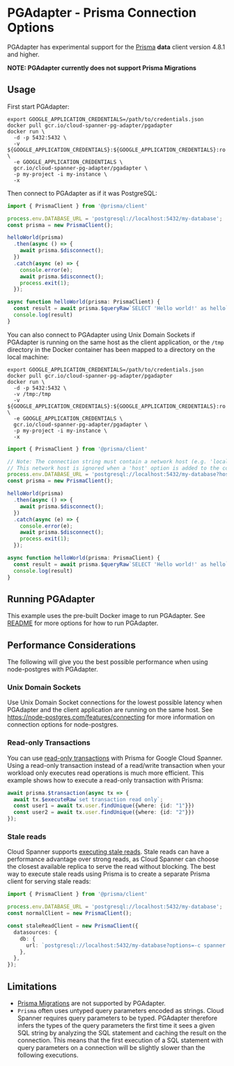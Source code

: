 # PGAdapter - Prisma Connection Options

PGAdapter has experimental support for the [Prisma](https://www.prisma.io/) __data__ client
version 4.8.1 and higher.

__NOTE: PGAdapter currently does not support Prisma Migrations__

## Usage

First start PGAdapter:

```shell
export GOOGLE_APPLICATION_CREDENTIALS=/path/to/credentials.json
docker pull gcr.io/cloud-spanner-pg-adapter/pgadapter
docker run \
  -d -p 5432:5432 \
  -v ${GOOGLE_APPLICATION_CREDENTIALS}:${GOOGLE_APPLICATION_CREDENTIALS}:ro \
  -e GOOGLE_APPLICATION_CREDENTIALS \
  gcr.io/cloud-spanner-pg-adapter/pgadapter \
  -p my-project -i my-instance \
  -x
```

Then connect to PGAdapter as if it was PostgreSQL:

```typescript
import { PrismaClient } from '@prisma/client'

process.env.DATABASE_URL = 'postgresql://localhost:5432/my-database';
const prisma = new PrismaClient();

helloWorld(prisma)
  .then(async () => {
    await prisma.$disconnect();
  })
  .catch(async (e) => {
    console.error(e);
    await prisma.$disconnect();
    process.exit(1);
  });

async function helloWorld(prisma: PrismaClient) {
  const result = await prisma.$queryRaw`SELECT 'Hello world!' as hello`;
  console.log(result)
}
```

You can also connect to PGAdapter using Unix Domain Sockets if PGAdapter is running on the same host
as the client application, or the `/tmp` directory in the Docker container has been mapped to a
directory on the local machine:

```shell
export GOOGLE_APPLICATION_CREDENTIALS=/path/to/credentials.json
docker pull gcr.io/cloud-spanner-pg-adapter/pgadapter
docker run \
  -d -p 5432:5432 \
  -v /tmp:/tmp
  -v ${GOOGLE_APPLICATION_CREDENTIALS}:${GOOGLE_APPLICATION_CREDENTIALS}:ro \
  -e GOOGLE_APPLICATION_CREDENTIALS \
  gcr.io/cloud-spanner-pg-adapter/pgadapter \
  -p my-project -i my-instance \
  -x
```

```typescript
import { PrismaClient } from '@prisma/client'

// Note: The connection string must contain a network host (e.g. 'localhost').
// This network host is ignored when a 'host' option is added to the connection string.
process.env.DATABASE_URL = 'postgresql://localhost:5432/my-database?host=/tmp';
const prisma = new PrismaClient();

helloWorld(prisma)
  .then(async () => {
    await prisma.$disconnect();
  })
  .catch(async (e) => {
    console.error(e);
    await prisma.$disconnect();
    process.exit(1);
  });

async function helloWorld(prisma: PrismaClient) {
  const result = await prisma.$queryRaw`SELECT 'Hello world!' as hello`;
  console.log(result)
}
```


## Running PGAdapter

This example uses the pre-built Docker image to run PGAdapter.
See [README](../README.md) for more options for how to run PGAdapter.


## Performance Considerations

The following will give you the best possible performance when using node-postgres with PGAdapter.

### Unix Domain Sockets
Use Unix Domain Socket connections for the lowest possible latency when PGAdapter and the client
application are running on the same host. See https://node-postgres.com/features/connecting
for more information on connection options for node-postgres.

### Read-only Transactions
You can use [read-only transactions](https://cloud.google.com/spanner/docs/transactions#read-only_transactions)
with Prisma for Google Cloud Spanner. Using a read-only transaction instead of a read/write
transaction when your workload only executes read operations is much more efficient.
This example shows how to execute a read-only transaction with Prisma:

```typescript
await prisma.$transaction(async tx => {
  await tx.$executeRaw`set transaction read only`;
  const user1 = await tx.user.findUnique({where: {id: "1"}})
  const user2 = await tx.user.findUnique({where: {id: "2"}})
});
```

### Stale reads
Cloud Spanner supports [executing stale reads](https://cloud.google.com/spanner/docs/timestamp-bounds#bounded_staleness).
Stale reads can have a performance advantage over strong reads, as Cloud Spanner can choose the
closest available replica to serve the read without blocking. The best way to execute stale reads
using Prisma is to create a separate Prisma client for serving stale reads:

```typescript
import { PrismaClient } from '@prisma/client'

process.env.DATABASE_URL = 'postgresql://localhost:5432/my-database';
const normalClient = new PrismaClient();

const staleReadClient = new PrismaClient({
  datasources: {
    db: {
      url: `postgresql://localhost:5432/my-database?options=-c spanner.read_only_staleness='MAX_STALENESS 10s'`,
    },
  },
});
```

## Limitations
- [Prisma Migrations](https://www.prisma.io/migrate) are not supported by PGAdapter.
- `Prisma` often uses untyped query parameters encoded as strings. Cloud Spanner requires
  query parameters to be typed. PGAdapter therefore infers the types of the query parameters the
  first time it sees a given SQL string by analyzing the SQL statement and caching the result on the
  connection. This means that the first execution of a SQL statement with query parameters on a
  connection will be slightly slower than the following executions.
